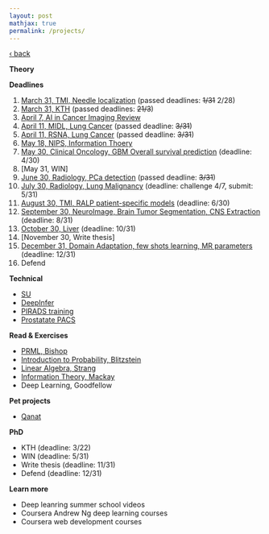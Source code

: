 ```yaml
---
layout: post
mathjax: true
permalink: /projects/
---
```

<a href="/">&#8249; back</a>

**Theory**

**Deadlines**
1. [March 31, TMI, Needle localization](/projects/2018_tmi_needle) (passed deadlines: <strike>1/31</strike> 2/28)
1. [March 31, KTH]() (passed deadlines: <strike>21/3</strike>)
1. [April 7, AI in Cancer Imaging Review]()
1. [April 11, MIDL, Lung Cancer](/projects/2018_rad_pca) (passed deadline: <strike>3/31</strike>)
1. [April 11, RSNA, Lung Cancer](/projects/2018_rad_pca) (passed deadline: <strike>3/31</strike>)
1. [May 18, NIPS, Information Thoery](/projects/2018_it)
1. [May 30, Clinical Oncology, GBM Overall survival prediction](/projects/2018_gbmos) (deadline: 4/30)
1. [May 31, WIN]
1. [June 30, Radiology, PCa detection](/projects/2018_rad_pca) (passed deadline: <strike>3/31</strike>)
1. [July 30, Radiology, Lung Malignancy](/projects/2018_lung) (deadline: challenge 4/7, submit: 5/31)
1. [August 30, TMI, RALP patient-specific models](/projects/2018_ralp) (deadline: 6/30)
1. [September 30, NeuroImage, Brain Tumor Segmentation, CNS Extraction](/projects/2018_neuro_segmentation) (deadline: 8/31)
1. [October 30, Liver](/projects/2018_liver) (deadline: 10/31)
1. [November 30, Write thesis]
1. [December 31, Domain Adaptation, few shots learning, MR parameters](/projects/2018_domain_adaptation) (deadline: 12/31)
1. Defend

**Technical**
- [SU](/projects/2018_su)
- [DeepInfer](/projects/2018_deepinfer)
- [PIRADS training](/projects/2018_pirads_train)
- [Prostatate PACS](/projects/2018_pirads_pacs)

**Read & Exercises**
- [PRML, Bishop](/projects/2018_prml)
- [Introduction to Probability, Blitzstein](/projects/2018_intro_prob)
- [Linear Algebra, Strang](/projects/2018_la)
- [Information Theory, Mackay](/projects/2018_it_book)
- Deep Learning, Goodfellow

**Pet projects**
- [Qanat](/projects/2018_qanat)

**PhD**
- KTH (deadline: 3/22)
- WIN (deadline: 5/31)
- Write thesis (deadline: 11/31)
- Defend (deadline: 12/31)

**Learn more**
- Deep leanring summer school videos
- Coursera Andrew Ng deep learning courses
- Coursera web development courses
